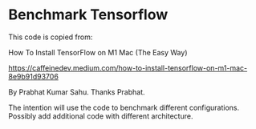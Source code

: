 # Benchmark Tensorflow

This code is copied from:

How To Install TensorFlow on M1 Mac (The Easy Way)

https://caffeinedev.medium.com/how-to-install-tensorflow-on-m1-mac-8e9b91d93706

By Prabhat Kumar Sahu. Thanks Prabhat. 

The intention will use the code to benchmark different configurations. Possibly add additional code with different architecture.
